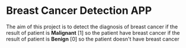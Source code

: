 # Breast Cancer Detection APP
The aim of this project is to detect the diagnosis of breast cancer
if the result of patient is **Malignant** [1] so the patient have breast cancer 
if the result of patient is **Benign** [0] so the patient doesn't have breast cancer


